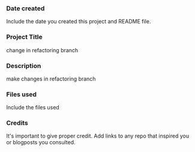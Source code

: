 ### Date created
Include the date you created this project and README file.

### Project Title
change in refactoring branch

### Description
make changes in refactoring branch

### Files used
Include the files used

### Credits
It's important to give proper credit. Add links to any repo that inspired you or blogposts you consulted.


